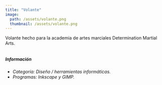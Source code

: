 ```yaml
---
title: "Volante"
image: 
  path: /assets/volante.png
  thumbnail: /assets/volante.png
---
```


Volante hecho para la academia de artes marciales Determination Martial Arts.

<figure class="align-center">
  <a href="#"><img src="{{ site.url }}{{ site.baseurl }}/assets/volante2.png" alt=""></a>
  <figcaption> </figcaption>
</figure> 

##### _Información_
- _Categoría: Diseño / herramientas informáticas._
- _Programas: Inkscape y GIMP._
